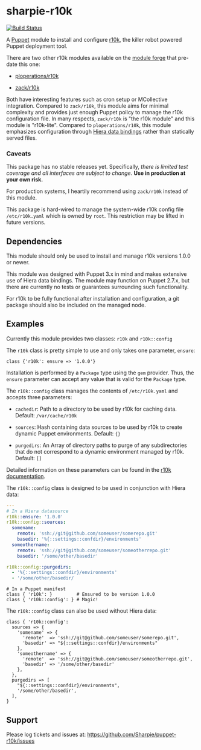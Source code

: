 sharpie-r10k
============
[![Build Status](https://travis-ci.org/Sharpie/puppet-r10k.png?branch=master)](https://travis-ci.org/Sharpie/puppet-r10k)

A [Puppet][puppet] module to install and configure [r10k][r10k], the killer robot powered Puppet deployment tool.

There are two other r10k modules available on the [module forge][puppet-forge] that pre-date this one:

  - [ploperations/r10k][zack-r10k]

  - [zack/r10k][zack-r10k]

Both have interesting features such as cron setup or MCollective integration.
Compared to `zack/r10k`, this module aims for minimal complexity and provides just enough Puppet policy to manage the r10k configuration file.
In many respects, `zack/r10k` is "the r10k module" and this module is "r10k-lite".
Compared to `ploperations/r10k`, this module emphasizes configuration through [Hiera data bindings][hiera-bindings] rather than statically served files.

### Caveats

This package has no stable releases yet.
Specifically, _there is limited test coverage and all interfaces are subject to change_.
**Use in production at your own risk.**

For production systems, I heartily recommend using `zack/r10k` instead of this module.

This package is hard-wired to manage the system-wide r10k config file `/etc/r10k.yaml` which is owned by `root`.
This restriction may be lifted in future versions.

  [puppet]: https://github.com/puppetlabs/puppet
  [r10k]: https://github.com/adrienthebo/r10k
  [puppet-forge]: http://forge.puppetlabs.com/
  [ploperations-r10k]: http://forge.puppetlabs.com/ploperations/r10k
  [zack-r10k]: http://forge.puppetlabs.com/zack/r10k
  [hiera-bindings]: http://docs.puppetlabs.com/hiera/1/puppet.html#automatic-parameter-lookup


Dependencies
------------

This module should only be used to install and manage r10k versions 1.0.0 or newer.

This module was designed with Puppet 3.x in mind and makes extensive use of Hiera data bindings.
The module may function on Puppet 2.7.x, but there are currently no tests or guarantees surrounding such functionality.

For r10k to be fully functional after installation and configuration, a git package should also be included on the managed node.


Examples
--------

Currently this module provides two classes: `r10k` and `r10k::config`

The `r10k` class is pretty simple to use and only takes one parameter, `ensure`:

```puppet
class {'r10k': ensure => '1.0.0'}
```

Installation is performed by a `Package` type using the `gem` provider.
Thus, the `ensure` parameter can accept any value that is valid for the `Package` type.


The `r10k::config` class manages the contents of `/etc/r10k.yaml` and accepts three parameters:

  * `cachedir`:
    Path to a directory to be used by r10k for caching data.
    Default: `/var/cache/r10k`

  * `sources`:
    Hash containing data sources to be used by r10k to create dynamic Puppet environments.
    Default: `{}`

  * `purgedirs`:
   An Array of directory paths to purge of any subdirectories that do not correspond to a dynamic environment managed by r10k.
   Default: `[]`

Detailed information on these parameters can be found in the [r10k documentation][r10k-docs].

The `r10k::config` class is designed to be used in conjunction with Hiera data:

```yaml
---
# In a Hiera datasource
r10k::ensure: '1.0.0'
r10k::config::sources:
  somename:
    remote: 'ssh://git@github.com/someuser/somerepo.git'
    basedir: '%{::settings::confdir}/environments'
  someothername:
    remote: 'ssh://git@github.com/someuser/someotherrepo.git'
    basedir: '/some/other/basedir'

r10k::config::purgedirs:
  - '%{::settings::confdir}/environments'
  - '/some/other/basedir/
```

```puppet
# In a Puppet manifest
class { 'r10k': }         # Ensured to be version 1.0.0
class { 'r10k::config': } # Magic!
```

The `r10k::config` class can also be used without Hiera data:

```puppet
class { 'r10k::config':
  sources => {
    'somename' => {
      'remote'  => 'ssh://git@github.com/someuser/somerepo.git',
      'basedir' => "${::settings::confdir}/environments"
    },
    'someothername' => {
      'remote'  => 'ssh://git@github.com/someuser/someotherrepo.git',
      'basedir' => '/some/other/basedir'
    },
  },
  purgedirs => [
    "${::settings::confdir}/environments",
    '/some/other/basedir',
  ],
}
```

  [r10k-docs]: https://github.com/adrienthebo/r10k/blob/master/README.markdown


Support
-------

Please log tickets and issues at: https://github.com/Sharpie/puppet-r10k/issues
